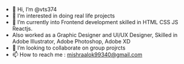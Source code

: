  - 👋 Hi, I’m @vts374
- 👀 I’m interested in doing real life projects
- 🌱 I’m currently into Frontend development skilled in HTML CSS JS Reactjs.
-    Also worked as a Graphic Designer and UI/UX Designer, Skilled in Adobe Illustrator, Adobe Photoshop, Adobe XD
- 💞️ I’m looking to collaborate on group projrcts
- 📫 How to reach me : mishraalok99340@gmail.com

<!---
vts374/vts374 is a ✨ special ✨ repository because its `README.md` (this file) appears on your GitHub profile.
You can click the Preview link to take a look at your changes.
--->
